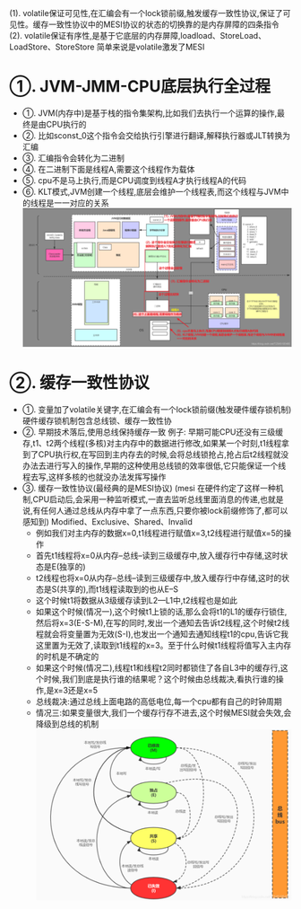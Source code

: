 (1). volatile保证可见性,在汇编会有一个lock锁前缀,触发缓存一致性协议,保证了可见性。缓存一致性协议中的MESI协议的状态的切换靠的是内存屏障的四条指令
(2). volatile保证有序性,是基于它底层的内存屏障,loadload、StoreLoad、LoadStore、StoreStore
简单来说是volatile激发了MESI


# ①. JVM-JMM-CPU底层执行全过程
- ①. JVM(内存中)是基于栈的指令集架构,比如我们去执行一个运算的操作,最终是由CPU执行的
- ②. 比如sconst_0这个指令会交给执行引擎进行翻译,解释执行器或JLT转换为汇编
- ③. 汇编指令会转化为二进制
- ④. 在二进制下面是线程A,需要这个线程作为载体
- ⑤. cpu不是马上执行,而是CPU调度到线程A才执行线程A的代码
- ⑥. KLT模式,JVM创建一个线程,底层会维护一个线程表,而这个线程与JVM中的线程是一一对应的关系
![img.png](img.png)

# ②. 缓存一致性协议
- ①. 变量加了volatile关键字,在汇编会有一个lock锁前缀(触发硬件缓存锁机制)
硬件缓存锁机制包含总线锁、缓存一致性协
- ②. 早期技术落后,使用总线保持缓存一致
例子: 早期可能CPU还没有三级缓存,t1、t2两个线程(多核)对主内存中的数据进行修改,如果某一个时刻,t1线程拿到了CPU执行权,在写回到主内存去的时候,会将总线锁抢占,抢占后t2线程就没办法去进行写入的操作,早期的这种使用总线锁的效率很低,它只能保证一个线程去写,这样多核的也就没办法发挥写操作
- ③. 缓存一致性协议(最经典的是MESI协议)
(mesi 在硬件约定了这样一种机制,CPU启动后,会采用一种监听模式,一直去监听总线里面消息的传递,也就是说,有任何人通过总线从内存中拿了一点东西,只要你被lock前缀修饰了,都可以感知到)
Modified、Exclusive、Shared、Invalid
  - 例如我们对主内存的数据x=0,t1线程进行赋值x=3,t2线程进行赋值x=5的操作
  - 首先t1线程将x=0从内存–总线–读到三级缓存中,放入缓存行中存储,这时状态是E(独享的)
  - t2线程也将x=0从内存–总线–读到三级缓存中,放入缓存行中存储,这时的状态是S(共享的),而t1线程读取到的也从E–S
  - 这个时候t1将数据从3级缓存读到L2—L1中,t2线程也是如此
  - 如果这个时候(情况一),这个时候t1上锁的话,那么会将t1的L1的缓存行锁住,然后将x=3(E-S-M),在写的同时,发出一个通知去告诉t2线程,这个时候t2线程就会将变量置为无效(S-I),也发出一个通知去通知线程t1的cpu,告诉它我这里置为无效了,读取到t1线程的x=3。至于什么时候t1线程将值写入主内存的时机是不确定的
  - 如果这个时候(情况二),线程t1和线程t2同时都锁住了各自L3中的缓存行,这个时候,我们到底是执行谁的结果呢？这个时候由总线裁决,看执行谁的操作,是x=3还是x=5
  - 总线裁决:通过总线上面电路的高低电位,每一个cpu都有自己的时钟周期
  - 情况三:如果变量很大,我们一个缓存行存不进去,这个时候MESI就会失效,会降级到总线的机制
![img_1.png](img_1.png)


































